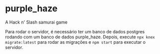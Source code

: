 # purple_haze
A Hack n' Slash samurai game

Para rodar o servidor, é necessário ter um banco de dados postgres rodando com um banco de dados purple_haze. Depois, execute `npx knex migrate:latest` para rodar as migrações e `npm start` para executar o servidor.
